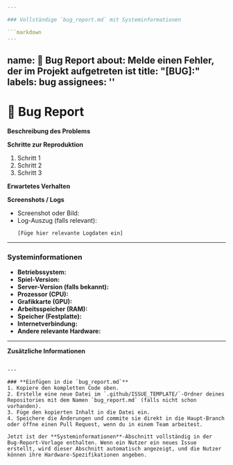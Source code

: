```yaml
---

### Vollständige `bug_report.md` mit Systeminformationen

```markdown
---
```

name: 🐛 Bug Report
about: Melde einen Fehler, der im Projekt aufgetreten ist
title: "[BUG]:"
labels: bug
assignees: ''
---

# 🐛 Bug Report

**Beschreibung des Problems**
<!-- Beschreibe das Problem so detailliert wie möglich. Was ist passiert, und was hast du erwartet, das passieren sollte? -->

**Schritte zur Reproduktion**
<!-- Beschreibe die Schritte, um das Problem zu reproduzieren. Gib möglichst genaue Details an. -->
1. Schritt 1
2. Schritt 2
3. Schritt 3

**Erwartetes Verhalten**
<!-- Beschreibe, was deiner Meinung nach hätte passieren sollen. -->

**Screenshots / Logs**
<!-- Wenn möglich, füge Screenshots oder Log-Dateien bei, die das Problem verdeutlichen. -->
- Screenshot oder Bild:
- Log-Auszug (falls relevant):
  ```log
  [Füge hier relevante Logdaten ein]
  ```

---

### **Systeminformationen**
<!-- Fülle bitte alle verfügbaren Felder aus. Je mehr Details, desto besser! -->

- **Betriebssystem:** 
  <!-- Beispiel: Windows 10 Pro 64-bit, Linux Ubuntu 22.04, macOS Ventura -->
- **Spiel-Version:** 
  <!-- Beispiel: VenoX RP v1.2.3 -->
- **Server-Version (falls bekannt):** 
  <!-- Beispiel: FiveM 5848 -->
- **Prozessor (CPU):** 
  <!-- Beispiel: Intel Core i7-9700K, AMD Ryzen 5 5600X -->
- **Grafikkarte (GPU):** 
  <!-- Beispiel: NVIDIA GeForce GTX 1080 Ti, AMD Radeon RX 6800 -->
- **Arbeitsspeicher (RAM):** 
  <!-- Beispiel: 16 GB DDR4 3200 MHz -->
- **Speicher (Festplatte):** 
  <!-- Beispiel: SSD 500 GB, HDD 1 TB -->
- **Internetverbindung:** 
  <!-- Beispiel: 50 Mbit/s Download, 10 Mbit/s Upload -->
- **Andere relevante Hardware:** 
  <!-- Beispiel: USB-Controller, Joystick, spezielles Headset -->

---

**Zusätzliche Informationen**
<!-- Alles andere, das hilfreich sein könnte, wie z. B. Ideen für mögliche Ursachen, Zusammenhänge mit anderen Fehlern oder eine mögliche Lösung. -->
```

---

### **Einfügen in die `bug_report.md`**
1. Kopiere den kompletten Code oben.
2. Erstelle eine neue Datei im `.github/ISSUE_TEMPLATE/`-Ordner deines Repositories mit dem Namen `bug_report.md` (falls nicht schon vorhanden).
3. Füge den kopierten Inhalt in die Datei ein.
4. Speichere die Änderungen und commite sie direkt in die Haupt-Branch oder öffne einen Pull Request, wenn du in einem Team arbeitest.

Jetzt ist der **Systeminformationen**-Abschnitt vollständig in der Bug-Report-Vorlage enthalten. Wenn ein Nutzer ein neues Issue erstellt, wird dieser Abschnitt automatisch angezeigt, und die Nutzer können ihre Hardware-Spezifikationen angeben.
